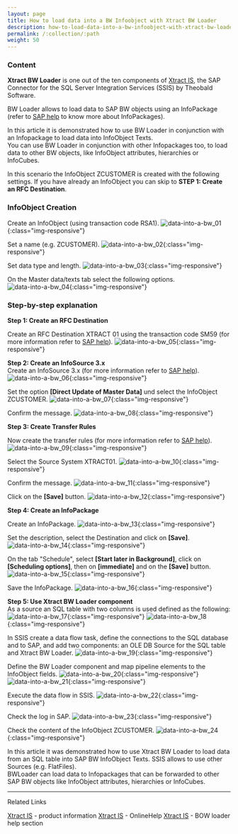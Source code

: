 ```yaml
---
layout: page
title: How to load data into a BW Infoobject with Xtract BW Loader
description: how-to-load-data-into-a-bw-infoobject-with-xtract-bw-loader
permalink: /:collection/:path
weight: 50
---
```


### Content ###

**Xtract BW Loader** is one out of the ten components of [Xtract IS](https://theobald-software.com/en/xtract-is/),  the SAP Connector for the SQL Server Integration Services (SSIS) by Theobald Software.

BW Loader allows to load data to SAP BW objects using an InfoPackage (refer to [SAP help](http://help.sap.com/saphelp_nw04/helpdata/en/2e/20d704d45be7458582cdfcc5487090/frameset.htm) to know more about InfoPackages).

In this article it is demonstrated how to use BW Loader in conjunction with an Infopackage to load data into  InfoObject Texts. <br> You can use BW Loader in conjunction with other Infopackages too, to load data to other BW objects, like InfoObject attributes, hierarchies or InfoCubes.

In this scenario the InfoObject ZCUSTOMER is created with the following settings. If you have already an InfoObject you can skip to **STEP 1: Create an RFC Destination**.
### InfoObject Creation ###

Create an InfoObject (using transaction code RSA1).
![data-into-a-bw_01](/img/contents/xis/data-into-a-bw_01.jpg){:class="img-responsive"}

Set a name (e.g. ZCUSTOMER).
![data-into-a-bw_02](/img/contents/xis/data-into-a-bw_02.jpg){:class="img-responsive"}

Set data type and length.
![data-into-a-bw_03](/img/contents/xis/data-into-a-bw_03.jpg){:class="img-responsive"}

On the Master data/texts tab select the following options.
![data-into-a-bw_04](/img/contents/xis/data-into-a-bw_04.jpg){:class="img-responsive"}

### Step-by-step explanation ###  

**Step 1: Create an RFC Destination**

Create an RFC Destination XTRACT 01 using the transaction code SM59 (for more information refer to [SAP help](http://help.sap.com/saphelp_nw04/helpdata/en/2e/20d704d45be7458582cdfcc5487090/frameset.htm)).
![data-into-a-bw_05](/img/contents/xis/data-into-a-bw_05.jpg){:class="img-responsive"}

**Step 2: Create an InfoSource 3.x**
<br>
Create an InfoSource 3.x (for more information refer to [SAP help](http://help.sap.com/saphelp_nw04/helpdata/en/2e/20d704d45be7458582cdfcc5487090/frameset.htm)).
![data-into-a-bw_06](/img/contents/xis/data-into-a-bw_06.jpg){:class="img-responsive"}

Set the option **[Direct Update of Master Data]** und select the InfoObject ZCUSTOMER.
![data-into-a-bw_07](/img/contents/xis/data-into-a-bw_07.jpg){:class="img-responsive"}

Confirm the message.
![data-into-a-bw_08](/img/contents/xis/data-into-a-bw_08.jpg){:class="img-responsive"}

**Step 3: Create Transfer Rules**

Now create the transfer rules (for more information refer to [SAP help](http://help.sap.com/saphelp_nw04/helpdata/en/2e/20d704d45be7458582cdfcc5487090/frameset.htm)).
![data-into-a-bw_09](/img/contents/xis/data-into-a-bw_09.jpg){:class="img-responsive"}

Select the Source System XTRACT01.
![data-into-a-bw_10](/img/contents/xis/data-into-a-bw_10.jpg){:class="img-responsive"}

Confirm the message.
![data-into-a-bw_11](/img/contents/xis/data-into-a-bw_11.jpg){:class="img-responsive"}

Click on the **[Save]** button.
![data-into-a-bw_12](/img/contents/xis/data-into-a-bw_12.jpg){:class="img-responsive"}

**Step 4: Create an InfoPackage**

Create an InfoPackage.
![data-into-a-bw_13](/img/contents/xis/data-into-a-bw_13.jpg){:class="img-responsive"}

Set the description, select the Destination and click on **[Save]**.
![data-into-a-bw_14](/img/contents/xis/data-into-a-bw_14.jpg){:class="img-responsive"}

On the tab "Schedule", select **[Start later in Background]**, click on **[Scheduling options]**, then on  **[immediate]** and on the **[Save]** button.
![data-into-a-bw_15](/img/contents/xis/data-into-a-bw_15.jpg){:class="img-responsive"}

Save the InfoPackage.
![data-into-a-bw_16](/img/contents/xis/data-into-a-bw_16.jpg){:class="img-responsive"}

**Step 5: Use Xtract BW Loader component**
<br>
As a source an SQL table with two columns is used defined as the following:
![data-into-a-bw_17](/img/contents/xis/data-into-a-bw_17.jpg){:class="img-responsive"}
![data-into-a-bw_18](/img/contents/xis/data-into-a-bw_18.jpg){:class="img-responsive"}

In SSIS create a data flow task, define the connections to the SQL database and to SAP, and add two components: an OLE DB Source for the SQL table and Xtract BW Loader.
![data-into-a-bw_19](/img/contents/xis/data-into-a-bw_19.jpg){:class="img-responsive"}

Define the BW Loader component and map pipeline elements to the InfoObject fields.
![data-into-a-bw_20](/img/contents/xis/data-into-a-bw_20.jpg){:class="img-responsive"}
![data-into-a-bw_21](/img/contents/xis/data-into-a-bw_21.jpg){:class="img-responsive"}

Execute the data flow in SSIS.
![data-into-a-bw_22](/img/contents/xis/data-into-a-bw_22.jpg){:class="img-responsive"}

Check the log in SAP.
![data-into-a-bw_23](/img/contents/xis/data-into-a-bw_23.jpg){:class="img-responsive"}

Check the content of the InfoObject ZCUSTOMER.
![data-into-a-bw_24](/img/contents/xis/data-into-a-bw_24.jpg){:class="img-responsive"}

In this article it was demonstrated how to use Xtract BW Loader to load data from an SQL table into SAP BW InfoObject Texts. SSIS allows to use other Sources (e.g. FlatFiles). <br> 
BWLoader can load data to Infopackages that can be forwarded to other SAP BW objects like InfoObject attributes, hierarchies or InfoCubes.

*****
Related Links <br>

[Xtract IS](https://theobald-software.com/en/xtract-is/) - product information
[Xtract IS](https://help.theobald-software.com/en/xtract-is/) - OnlineHelp
[Xtract IS](https://help.theobald-software.com/en/xtract-is/bw-loader) - BOW loader help section

